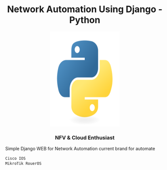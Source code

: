 <h1 align="center">Network Automation Using Django - Python</h1>
<p align="center"> <img src="https://raw.githubusercontent.com/devicons/devicon/master/icons/python/python-original.svg" alt="Dharma" height="300" width="220" /> </a>
<h3 align="center">NFV & Cloud Enthusiast</h3>


Simple Django WEB for Network Automation
current brand for automate
```
Cisco IOS
MikroTik RouerOS
```
